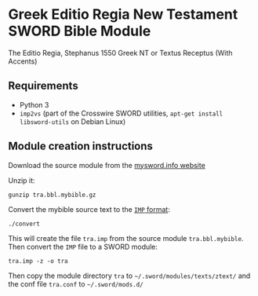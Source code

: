 # Greek Editio Regia New Testament SWORD Bible Module

The Editio Regia, Stephanus 1550 Greek NT or Textus Receptus (With Accents)

## Requirements

  * Python 3
  * `imp2vs` (part of the Crosswire SWORD utilities, `apt-get install libsword-utils` on Debian Linux)

## Module creation instructions

Download the source module from the [mysword.info website](http://mysword-bible.info:8080/download/getfile.php?file=tra.bbl.mybible.gz)

Unzip it:

    gunzip tra.bbl.mybible.gz

Convert the mybible source text to the [`IMP` format](https://www.crosswire.org/wiki/DevTools:Modules#IMP_Format):

    ./convert

This will create the file `tra.imp` from the source module `tra.bbl.mybible`. Then convert the `IMP` file to a SWORD module:

    tra.imp -z -o tra

Then copy the module directory `tra` to `~/.sword/modules/texts/ztext/` and the conf file `tra.conf` to `~/.sword/mods.d/`
